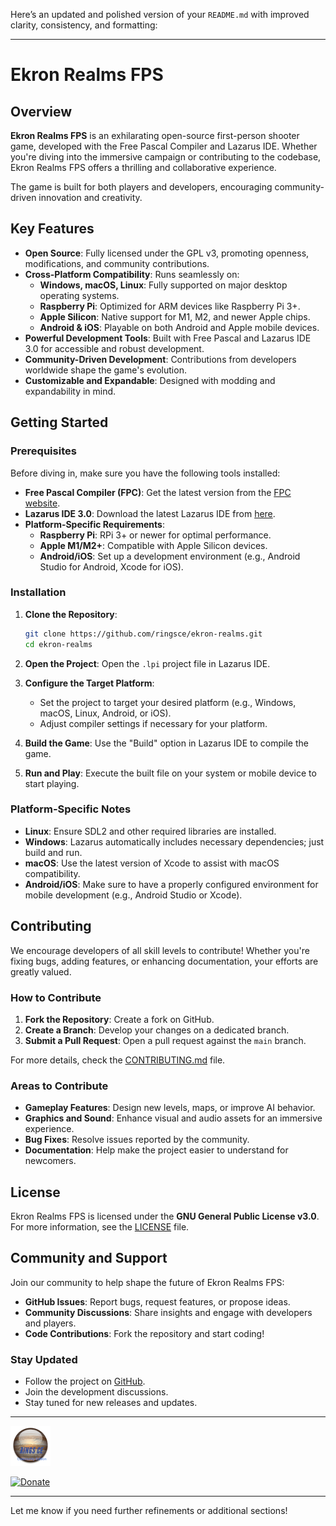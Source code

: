 Here’s an updated and polished version of your `README.md` with improved clarity, consistency, and formatting:

---

# Ekron Realms FPS

## Overview

**Ekron Realms FPS** is an exhilarating open-source first-person shooter game, developed with the Free Pascal Compiler and Lazarus IDE. Whether you're diving into the immersive campaign or contributing to the codebase, Ekron Realms FPS offers a thrilling and collaborative experience.  

The game is built for both players and developers, encouraging community-driven innovation and creativity.

## Key Features

- **Open Source**: Fully licensed under the GPL v3, promoting openness, modifications, and community contributions.
- **Cross-Platform Compatibility**: Runs seamlessly on:
  - **Windows, macOS, Linux**: Fully supported on major desktop operating systems.
  - **Raspberry Pi**: Optimized for ARM devices like Raspberry Pi 3+.
  - **Apple Silicon**: Native support for M1, M2, and newer Apple chips.
  - **Android & iOS**: Playable on both Android and Apple mobile devices.
- **Powerful Development Tools**: Built with Free Pascal and Lazarus IDE 3.0 for accessible and robust development.
- **Community-Driven Development**: Contributions from developers worldwide shape the game's evolution.
- **Customizable and Expandable**: Designed with modding and expandability in mind.

## Getting Started

### Prerequisites

Before diving in, make sure you have the following tools installed:

- **Free Pascal Compiler (FPC)**: Get the latest version from the [FPC website](https://www.freepascal.org/).
- **Lazarus IDE 3.0**: Download the latest Lazarus IDE from [here](https://www.lazarus-ide.org/).
- **Platform-Specific Requirements**:
  - **Raspberry Pi**: RPi 3+ or newer for optimal performance.
  - **Apple M1/M2+**: Compatible with Apple Silicon devices.
  - **Android/iOS**: Set up a development environment (e.g., Android Studio for Android, Xcode for iOS).

### Installation

1. **Clone the Repository**:
   ```bash
   git clone https://github.com/ringsce/ekron-realms.git
   cd ekron-realms
   ```

2. **Open the Project**:
   Open the `.lpi` project file in Lazarus IDE.

3. **Configure the Target Platform**:
   - Set the project to target your desired platform (e.g., Windows, macOS, Linux, Android, or iOS).
   - Adjust compiler settings if necessary for your platform.

4. **Build the Game**:
   Use the "Build" option in Lazarus IDE to compile the game.

5. **Run and Play**:
   Execute the built file on your system or mobile device to start playing.

### Platform-Specific Notes

- **Linux**: Ensure SDL2 and other required libraries are installed.  
- **Windows**: Lazarus automatically includes necessary dependencies; just build and run.  
- **macOS**: Use the latest version of Xcode to assist with macOS compatibility.  
- **Android/iOS**: Make sure to have a properly configured environment for mobile development (e.g., Android Studio or Xcode).

## Contributing

We encourage developers of all skill levels to contribute! Whether you're fixing bugs, adding features, or enhancing documentation, your efforts are greatly valued.

### How to Contribute

1. **Fork the Repository**: Create a fork on GitHub.  
2. **Create a Branch**: Develop your changes on a dedicated branch.  
3. **Submit a Pull Request**: Open a pull request against the `main` branch.

For more details, check the [CONTRIBUTING.md](CONTRIBUTING.md) file.

### Areas to Contribute

- **Gameplay Features**: Design new levels, maps, or improve AI behavior.
- **Graphics and Sound**: Enhance visual and audio assets for an immersive experience.
- **Bug Fixes**: Resolve issues reported by the community.
- **Documentation**: Help make the project easier to understand for newcomers.

## License

Ekron Realms FPS is licensed under the **GNU General Public License v3.0**. For more information, see the [LICENSE](LICENSE) file.

## Community and Support

Join our community to help shape the future of Ekron Realms FPS:

- **GitHub Issues**: Report bugs, request features, or propose ideas.  
- **Community Discussions**: Share insights and engage with developers and players.  
- **Code Contributions**: Fork the repository and start coding!  

### Stay Updated

- Follow the project on [GitHub](https://github.com/ringsce/ekron-realms).  
- Join the development discussions.  
- Stay tuned for new releases and updates.

---

![Game Screenshot](RINGSCE_v2.png)

[![Donate](https://www.paypalobjects.com/en_US/i/btn/btn_donateCC_LG.gif)](https://paypal.me/gleentech)

---

Let me know if you need further refinements or additional sections!